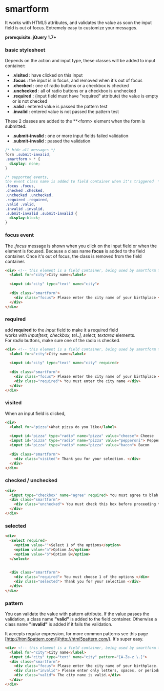 smartform
=========

It works with HTML5 attributes, and validates the value as soon the input field is out of focus. 
Extremely easy to customize your messages. 


**prerequisite: jQuery 1.7+**




### basic stylesheet

Depends on the action and input type, these classes will be added to input container: 

- **.visited** : have clicked on this input
- **.focus** : the input is in focus, and removed when it's out of focus 
- **.checked** : one of radio buttons or a checkbox is checked  
- **.unchecked** : all of radio buttons or a checkbox is unchecked
- **.required** : (input field must have "required" attribute) the value is empty or is not checked
- **.valid** : entered value is passed the pattern test
- **.invalid** :  entered value is not passed the pattern test


These 2 classes are added to the **&lt;form&gt; element when the form is submitted:

- **.submit-invalid** : one or more input fields failed validation
- **.submit-invalid** : passed the validation

```css
/* hide all messages */
form .submit-invalid, 
.smartform > * {
  display: none;
}

/* supported events, 
the event class name is added to field container when it's triggered  */
.focus .focus,
.checked .checked,
.unchecked .unchecked,
.required .required,
.valid .valid,
.invalid .invalid,
.submit-invalid .submit-invalid {
  display:block;
}
```

### focus event

The *.focus* message is shown when you click on the input field or when the element is focused. 
Because a class name **focus** is added to the field container. Once it's out of focus, the class is removed from the field container.

```html
<div> <!-- this element is a field container, being used by smartform to add class names -->
  <label for="city">City name</label>
  
  <input id="city" type="text" name="city">
  
  <div class="smartform">
    <div class="focus"> Please enter the city name of your birthplace </div>
  </div>
</div>
```

### required 

add **required** to the *input* field to make it a required field <br>
works with *input[text, checkbox, tel..], select, textarea* elements. <br>
For *radio* buttons, make sure one of the radio is checked. 

```html
<div> <!-- this element is a field container, being used by smartform to add class names -->
  <label for="city">City name</label>
  
  <input id="city" type="text" name="city" required>
  
  <div class="smartform">
    <div class="focus"> Please enter the city name of your birthplace </div>
    <div class="required"> You must enter the city name </div>
  </div>
</div>
```

### visited

When an input field is clicked, 
```html
<div> 
  <label for="pizza">What pizza do you like</label>
  
  <input id="pizza" type="radio" name="pizza" value="cheese"> Cheese  
  <input id="pizza" type="radio" name="pizza" value="pepperoni"> Pepperoni
  <input id="pizza" type="radio" name="pizza" value="bacon"> Bacon
  
  <div class="smartform">
    <div class="visited"> Thank you for your selection. </div>
  </div>
</div>
```

### checked / unchecked

```html
<div>   
  <input type="checkbox" name="agree" required> You must agree to blah blah blah.  
  <div class="smartform">
    <div class="unchecked"> You must check this box before proceeding to the next step </div>
  </div>  
</div>
```

### selected 


```html
<div>   
  <select required>
    <option value="">Select 1 of the options</option>
    <option value="a">Option A</option>
    <option value="b">Option B</option>
  </select>
  
 
  <div class="smartform">
    <div class="required"> You must choose 1 of the options </div>
    <div class="selected"> Thank you for your selection </div>
  </div>  
</div>
```

### pattern 
You can validate the value with pattern attribute. If the value passes the validation, a class name **"valid"** 
is added to the field container. Otherwise a class name **"invalid"** is added if it fails the validation.

It accepts regular expression, for more common patterns see this page [http://html5pattern.com/](http://html5pattern.com/). 
It's super easy.

```html
<div> <!-- this element is a field container, being used by smartform to add class names -->
  <label for="city">City name</label>
  <input id="city" type="text" name="city" pattern="[A-Za-z \.]">
  <div class="smartform">
    <div class="focus"> Please enter the city name of your birthplace. </div>
    <div class="invalid"> Please enter only letters, spaces, or periods.</div>
    <div class="valid"> The city name is valid.</div>
  </div>
</div>
```





